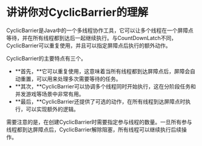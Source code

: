 # 讲讲你对CyclicBarrier的理解

CyclicBarrier是Java中的一个多线程协作工具，它可以让多个线程在一个屏障点等待，并在所有线程都到达后一起继续执行。与CountDownLatch不同，CyclicBarrier可以重复使用，并且可以指定屏障点后执行的额外动作。

CyclicBarrier的主要特点有三个。

+ **首先，**它可以重复使用，这意味着当所有线程都到达屏障点后，屏障会自动重置，可以用来处理多次需要等待的任务。
+ **其次，**CyclicBarrier可以协调多个线程同时开始执行，这在分阶段任务和并发游戏等场景中非常有用。
+ **最后，**CyclicBarrier还提供了可选的动作，在所有线程到达屏障点时执行，可以实现额外的逻辑。

需要注意的是，在创建CyclicBarrier时需要指定参与线程的数量。一旦所有参与线程都到达屏障点后，CyclicBarrier解除阻塞，所有线程可以继续执行后续操作。

